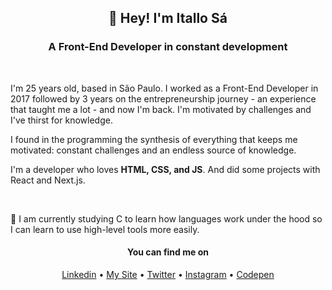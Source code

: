 <h2 align="center">👋 Hey! I'm Itallo Sá</h2>
<h3 align="center">A Front-End Developer in constant development</h3>
<br>
<p align="left">
I'm 25 years old, based in São Paulo. I worked as a Front-End Developer in 2017 followed by 3 years on the entrepreneurship journey - an experience that taught me a lot - and now I'm back. I'm motivated by challenges and I've thirst for knowledge.

I found in the programming the synthesis of everything that keeps me motivated: constant challenges and an endless source of knowledge.

I'm a developer who loves **HTML, CSS, and JS**. And did some projects with React and Next.js.
</p>
<br>

🌱 I am currently studying C to learn how languages work under the hood so I can learn to use high-level tools more easily.

<h4 align="center">You can find me on</h4>
<p align="center">
        <a href="https://www.linkedin.com/in/itallosavieira" target="_blank">Linkedin</a>   •   
        <a href="https://itallosa.dev" target="_blank">My Site</a>   •   
        <a href="https://twitter.com/itallosavieira" target="_blank">Twitter</a>   •   
        <a href="https://instagram.com/itallosa" target="_blank">Instagram</a>   •   
        <a href="https://codepen.io/itallosa" target="_blank">Codepen</a>
</p>
<br>
